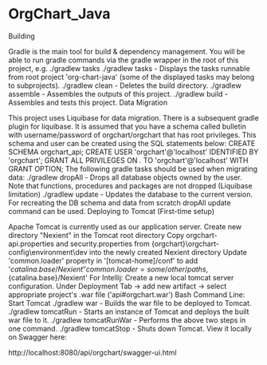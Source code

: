 OrgChart_Java
=============

Building

Gradle is the main tool for build & dependency management. You will be able to run gradle commands via the gradle wrapper in the root of this project, e.g. ./gradlew tasks
./gradlew tasks - Displays the tasks runnable from root project 'org-chart-java' (some of the displayed tasks may belong to subprojects).
./gradlew clean - Deletes the build directory.
./gradlew assemble - Assembles the outputs of this project.
./gradlew build - Assembles and tests this project.
Data Migration

This project uses Liquibase for data migration. There is a subsequent gradle plugin for liquibase. It is assumed that you have a schema called bulletin with username/password of orgchart/orgchart that has root privileges.
This schema and user can be created using the SQL statements below:
CREATE SCHEMA orgchart_api;
CREATE USER 'orgchart'@'localhost' IDENTIFIED BY 'orgchart';
GRANT ALL PRIVILEGES ON *.* TO 'orgchart'@'localhost' WITH GRANT OPTION;
The following gradle tasks should be used when migrating data:
./gradlew dropAll - Drops all database objects owned by the user. Note that functions, procedures and packages are not dropped (Liquibase limitation)
./gradlew update - Updates the database to the current version.
For recreating the DB schema and data from scratch dropAll update command can be used.
Deploying to Tomcat (First-time setup)

Apache Tomcat is currently used as our application server.
Create new directory "Nexient" in the Tomcat root directory
Copy orgchart-api.properties and security.properties from {orgchart}\orgchart-config\environment\dev into the newly created Nexient directory
Update 'common.loader' property in '[tomcat-home]/conf' to add '${catalina.base}/Nexient'
'common.loader=some/other/paths,${catalina.base}/Nexient'
For Intellij:
Create a new local tomcat server configuration.
Under Deployment Tab -> add new artifact -> select appropriate project's .war file ('api#orgchart.war')
Bash Command Line:
Start Tomcat
./gradlew war - Builds the war file to be deployed to Tomcat.
./gradlew tomcatRun - Starts an instance of Tomcat and deploys the built war file to it.
./gradlew tomcatRunWar - Performs the above two steps in one command.
./gradlew tomcatStop - Shuts down Tomcat.
View it locally on Swagger here:

http://localhost:8080/api/orgchart/swagger-ui.html
